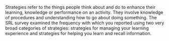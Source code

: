Strategies refer to the things people think about and do to enhance their learning, knowledge or performance on an activity. They involve knowledge of procedures and understanding how to go about doing something. The SRL survey examined the frequency with which you reported using two very broad categories of strategies: strategies for managing your learning experience and strategies for helping you learn and recall information. 
